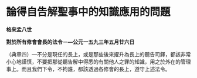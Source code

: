 # 論得自告解聖事中的知識應用的問題


**格來孟八世**

**對於所有修會會長的法令－—公元一五九三年五月廿六日**





（典章四）—不分是現任的長上，或是那些後來擢升為長上的聽告司鐸，都該非常小心地謹慎，不要把那從聽告解中得悉的有關他人之罪的知識，用之於外在的管理事上。而且我們下令，不拘誰，都該透過各修會的長上，遵守上述法令。

